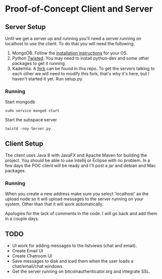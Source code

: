Proof-of-Concept Client and Server
=====================

Server Setup
---------------------
Until we get a server up and running you'll need a server running on localhost to use the client. To do that you will need the following:

1. MongoDB. Follow the [installation instructions](http://docs.mongodb.org/manual/installation/) for your OS.
2. Python [Twisted](https://pypi.python.org/pypi/Twisted).  You may need to install python-dev and some other packages to get it running.
3. Kademlia. A [fork](https://github.com/BitcoinAuthenticator/Subspace/tree/master/Dht) can be found in this repo. To get the servers talking to each other we will need to modify this fork, that's why it's here, but I haven't started it yet. Run setup.py.

### Running
Start mongodb 
```
sudo service mongod start
```

Start the subspace server
```
twistd -noy Server.py
```

Client Setup
---------------------
The client uses Java 8 with JavaFX and Apache Maven for building the project. You should be able to use Intellij or Eclipse with no problem. In a few days the POC client will be ready and I'll post a jar and debian and Mac packages. 

### Running
When you create a new address make sure you select 'localhost' as the upload node so it will upload messages to the server running on your system. Other than that it will work automatically. 

Apologies for the lack of comments in the code. I will go back and add them in a couple days. 

TODO
---------------------
* UI work for adding messages to the listviews (chat and email).
* Create Email UI
* Create Chatroom UI
* Save messages to disk and load them when the user loads a chat/email/chat windows. 
* Get the server running on bitcoinauthenticator.org and integrate SSL. 


